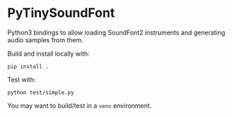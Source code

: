 # PyTinySoundFont

Python3 bindings to allow loading SoundFont2 instruments and generating audio samples from them.

Build and install locally with:

    pip install .

Test with:

    python test/simple.py

You may want to build/test in a `venv` environment.
